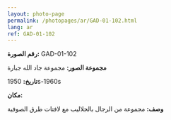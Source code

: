 ```yaml
---
layout: photo-page
permalink: /photopages/ar/GAD-01-102.html
lang: ar
ref: GAD-01-102
---
```


**رقم الصورة:** GAD-01-102

**مجموعة الصور:** مجموعة جاد الله جبارة

**تاريخ:** 1950s-1960s

**مكان:**

**وصف:** مجموعة من الرجال بالجلاليب مع لافتات طرق الصوفية
